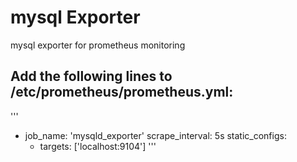 # mysql Exporter

mysql exporter for prometheus monitoring


## Add the following lines to /etc/prometheus/prometheus.yml:
'''
  - job_name: 'mysqld_exporter'
    scrape_interval: 5s
    static_configs:
      - targets: ['localhost:9104']
'''
